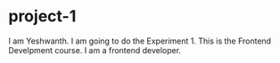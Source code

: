# project-1
I am Yeshwanth.
I am going to do the Experiment 1.
This is  the Frontend Develpment course.
I am a frontend developer.
 
